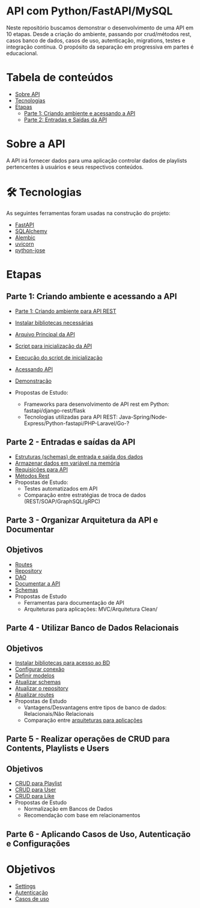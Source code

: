 # API com Python/FastAPI/MySQL

Neste repositório buscamos demonstrar o desenvolvimento de uma API em 10 etapas.  Desde a criação do ambiente, passando por crud/métodos rest, casos banco de dados, casos de uso, autenticação, migrations, testes e integração contínua. O propósito da separação em progressiva em partes é educacional. 

# Tabela de conteúdos 
   * [Sobre API]()
   * [Tecnologias](#Tecnologias)
   * [Etapas](#Etapas)
        * [Parte 1: Criando ambiente e acessando a API](#parte-1-criando-ambiente-e-acessando-a-api)
        * [Parte 2: Entradas e Saídas da API](#parte-2) 
# Sobre a API

A API irá fornecer dados para uma aplicação controlar dados de playlists pertencentes à usuários e seus respectivos conteúdos. 

# 🛠 Tecnologias

As seguintes ferramentas foram usadas na construção do projeto:

- [FastAPI](https://fastapi.tiangolo.com/)
- [SQLAlchemy](https://www.sqlalchemy.org/)
- [Alembic](https://alembic.sqlalchemy.org/en/latest/)
- [uvicorn](https://www.uvicorn.org/)
- [python-jose](https://pypi.org/project/python-jose/camada)

# Etapas
## Parte 1: Criando ambiente e acessando a API
- [Parte 1: Criando ambiente para API REST](parte1/README.md#criando-um-ambiente-para-implementação-de-api-com-fastapi)
- [Instalar bibliotecas necessárias](parte1/README.md#instalar-bibliotecas-necessárias)
- [Arquivo Principal da API](parte1/README.md#arquivo-principal-da-api)
- [Script para inicialização da API](parte1/README.md#script-para-inicialização-da-api)
- [Execução do script de inicialização](parte1/README.md#execução-do-script-de-inicialização)
- [Acessando API](parte1/README.md#acessando-api)
- [Demonstração](parte1/README.md#demonstração)

- Propostas de Estudo:
    - Frameworks para desenvolvimento de API rest em Python: fastapi/django-rest/flask
    - Tecnologias utilizadas para API REST: Java-Spring/Node-Express/Python-fastapi/PHP-Laravel/Go-?

## Parte 2 - Entradas e saídas da API
- [Estruturas (schemas) de entrada e saída dos dados](parte2/README.md#estruturas-schemas-de-entrada-e-saída-dos-dados)
- [Armazenar dados em variável na memória](parte2/README.md#armazenar-dados-em-variável-na-memória)
- [Requisições para API](parte2/README.md#requisições-para-api)
- [Métodos Rest](parte2/README.md#métodos-rest)
- Propostas de Estudo:
    - Testes automatizados em API 
    - Comparação entre estratégias de troca de dados (REST/SOAP/GraphSQL/gRPC)

## Parte 3 - Organizar Arquitetura da API e Documentar
## Objetivos
- [Routes](parte3/README.md#routes)
- [Repository](parte3/README.md#repository)
- [DAO](parte3/README.md#dao)
- [Documentar a API](parte3/README.md#documentar-a-api)
- [Schemas](parte3/README.md#schemas)
- Propostas de Estudo
    - Ferramentas para documentação de API
    - Arquiteturas para aplicações: MVC/Arquitetura Clean/

## Parte 4 - Utilizar Banco de Dados Relacionais
## Objetivos
- [Instalar bibliotecas para acesso ao BD](parte4/README.md#instalar-bibliotecas-para-acesso-ao-bd)
- [Configurar conexão](parte4/README.md#configurar-conexão)
- [Definir modelos](parte4/README.md#definir-modelos)
- [Atualizar schemas](parte4/README.md#atualizar-schemas)
- [Atualizar o repository](parte4/README.md#atualizar-o-repository)
- [Atualizar routes](parte4/README.md#atualizar-routes)
- Propostas de Estudo
    - Vantagens/Desvantagens entre tipos de banco de dados: Relacionais/Não Relacionais
    - Comparação entre [arquiteturas para aplicações](https://www.redhat.com/architect/apis-soap-rest-graphql-grpc)
## Parte 5 - Realizar operações de CRUD para Contents, Playlists e Users
## Objetivos
- [CRUD para Playlist](#crud-para-playlist-e-users)
- [CRUD para User](#crud-para-playlist-e-users)
- [CRUD para Like](#crud-para-playlist-e-users)
- Propostas de Estudo
    - Normalização em Bancos de Dados
    - Recomendação com base em relacionamentos

## Parte 6 - Aplicando Casos de Uso, Autenticação e Configurações
# Objetivos
- [Settings](#settings)
- [Autenticação](#autenticação)
- [Casos de uso](#casos-de-uso)
